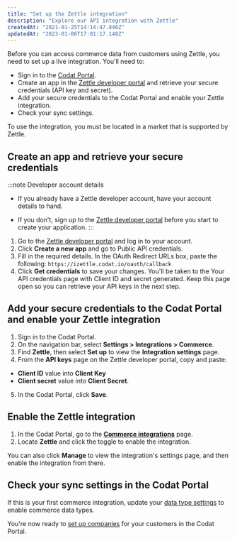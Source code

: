 ```yaml
---
title: "Set up the Zettle integration"
description: "Explore our API integration with Zettle"
createdAt: "2021-01-25T14:14:47.846Z"
updatedAt: "2023-01-06T17:01:17.148Z"
---
```


Before you can access commerce data from customers using Zettle, you need to set up a live integration. You'll need to:

- Sign in to the [Codat Portal](https://app.codat.io/).
- Create an app in the <a className="external" href="https://www.izettle.com/gb/developer" target="_blank">Zettle developer portal</a> and retrieve your secure credentials (API key and secret).
- Add your secure credentials to the Codat Portal and enable your Zettle integration.
- Check your sync settings.

To use the integration, you must be located in a market that is supported by Zettle.

## Create an app and retrieve your secure credentials

:::note Developer account details

- If you already have a Zettle developer account, have your account details to hand.

- If you don't, sign up to the <a href="https://www.izettle.com/gb/developer" target="_blank"> Zettle developer portal</a> before you start to create your application.
  :::

1. Go to the <a className="external" href="https://www.izettle.com/gb/developer" target="_blank">Zettle developer portal</a> and log in to your account.
2. Click **Create a new app** and go to Public API credentials.
3. Fill in the required details. In the OAuth Redirect URLs box, paste the following: `https://izettle.codat.io/oauth/callback`
4. Click **Get credentials** to save your changes. You'll be taken to the Your API credentials page with Client ID and secret generated. Keep this page open so you can retrieve your API keys in the next step.

## Add your secure credentials to the Codat Portal and enable your Zettle integration

1. Sign in to the Codat Portal.
2. On the navigation bar, select **Settings > Integrations > Commerce**.
3. Find **Zettle**, then select **Set up** to view the **Integration settings** page.
4. From the **API keys** page on the Zettle developer portal, copy and paste:

- **Client ID** value into **Client Key**
- **Client secret** value into **Client Secret**.

5. In the Codat Portal, click **Save**.

## Enable the Zettle integration

1. In the Codat Portal, go to the <a className="external" href="https://app.codat.io/settings/integrations/commerce" target="blank">**Commerce integrations**</a> page.
2. Locate **Zettle** and click the toggle to enable the integration.

You can also click **Manage** to view the integration's settings page, and then enable the integration from there.

## Check your sync settings in the Codat Portal

If this is your first commerce integration, update your [data type settings](https://docs.codat.io/docs/commerce-sync-settings) to enable commerce data types.

You're now ready to [set up companies](https://docs.codat.io/docs/portal-managing-companies#add-a-new-company) for your customers in the Codat Portal.
